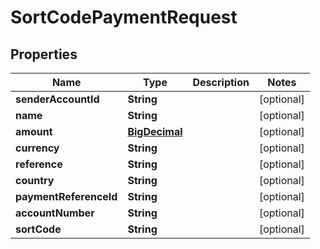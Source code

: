 
# SortCodePaymentRequest

## Properties
Name | Type | Description | Notes
------------ | ------------- | ------------- | -------------
**senderAccountId** | **String** |  |  [optional]
**name** | **String** |  |  [optional]
**amount** | [**BigDecimal**](BigDecimal.md) |  |  [optional]
**currency** | **String** |  |  [optional]
**reference** | **String** |  |  [optional]
**country** | **String** |  |  [optional]
**paymentReferenceId** | **String** |  |  [optional]
**accountNumber** | **String** |  |  [optional]
**sortCode** | **String** |  |  [optional]




